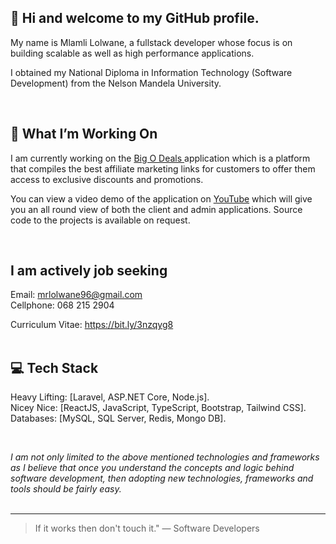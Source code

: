 ## :wave: Hi and welcome to my GitHub profile.



My name is Mlamli Lolwane, a fullstack developer whose focus is on building scalable as well as high performance applications. 

I obtained my National Diploma in Information Technology (Software Development) from the Nelson Mandela University. 

<br/>

## 📌 What I’m Working On

I am currently working on the <a href="https://bigodeals.net" target="_blank" rel="noopener noreferrer"> Big O Deals </a> application which is a platform that compiles the best affiliate marketing links for customers
to offer them access to exclusive discounts and promotions. <br/>

You can view a video demo of the application on [YouTube](https://youtube.com/MlamliLolwane1)
which will give you an all round view of both the client and admin applications.
Source code to the projects is available on request.

<br/>

## I am actively job seeking

Email: mrlolwane96@gmail.com <br/>
Cellphone: 068 215 2904 <br/>

Curriculum Vitae: https://bit.ly/3nzqyg8 <br/> <br/>

## 💻 Tech Stack

Heavy Lifting: [Laravel, ASP.NET Core, Node.js]. <br/>
Nicey Nice: [ReactJS, JavaScript, TypeScript, Bootstrap, Tailwind CSS]. <br/>
Databases: [MySQL, SQL Server, Redis, Mongo DB]. <br/>

<br/>

*I am not only limited to the above mentioned technologies and frameworks as I believe that once you understand
the concepts and logic behind software development, then adopting new technologies, frameworks and tools should be fairly easy.* <br/><br/>


---

> If it works then don't touch it." 
— Software Developers
